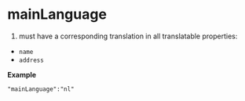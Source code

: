 ---
---

# mainLanguage

1. must have a corresponding translation in all translatable properties:
  * `name`
  * `address`

**Example**

```
"mainLanguage":"nl"
```
